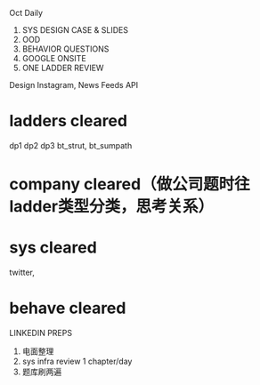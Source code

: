 Oct Daily
1. SYS DESIGN CASE & SLIDES
2. OOD
3. BEHAVIOR QUESTIONS
4. GOOGLE ONSITE
5. ONE LADDER REVIEW

Design Instagram, News Feeds API

# ladders cleared
dp1 dp2 dp3
bt_strut, bt_sumpath

# company cleared（做公司题时往ladder类型分类，思考关系）

# sys cleared
twitter,

# behave cleared


LINKEDIN PREPS
1. 电面整理
2. sys infra review 1 chapter/day
3. 题库刷两遍

